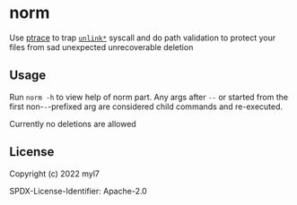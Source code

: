 # norm

Use [ptrace][ptrace-man] to trap [`unlink*`][unlink-man] syscall and do path validation to protect your files from sad unexpected unrecoverable deletion

## Usage

Run `norm -h` to view help of norm part.
Any args after `--` or started from the first non-`-`-prefixed arg are considered child commands and re-executed.

Currently no deletions are allowed

## License

Copyright (c) 2022 myl7

SPDX-License-Identifier: Apache-2.0

[ptrace-man]: https://man7.org/linux/man-pages/man2/ptrace.2.html
[unlink-man]: https://man7.org/linux/man-pages/man2/unlink.2.html
